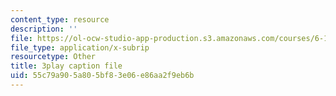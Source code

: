 ```yaml
---
content_type: resource
description: ''
file: https://ol-ocw-studio-app-production.s3.amazonaws.com/courses/6-189-multicore-programming-primer-january-iap-2007/55c79a905a805bf83e06e86aa2f9eb6b_V1BIvbUlhgU.srt
file_type: application/x-subrip
resourcetype: Other
title: 3play caption file
uid: 55c79a90-5a80-5bf8-3e06-e86aa2f9eb6b
---
```

